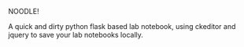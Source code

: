 NOODLE!

A quick and dirty python flask based lab notebook, using ckeditor and jquery to 
save your lab notebooks locally.
